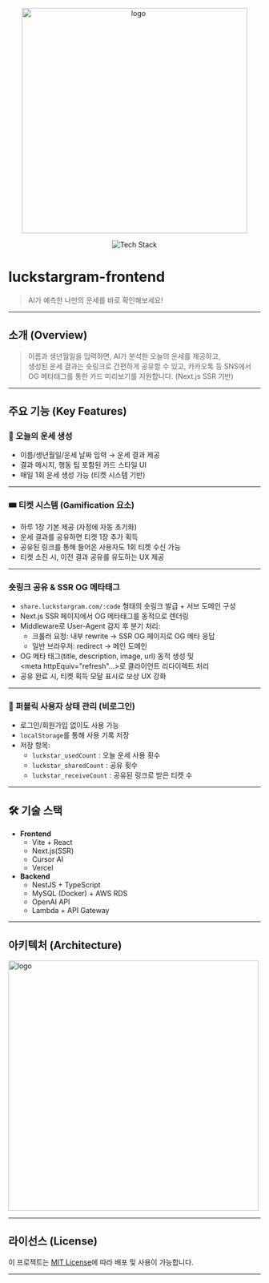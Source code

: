 <p align="center">
  <img width="450" alt="logo" src="https://github.com/user-attachments/assets/c14b85b4-0617-479c-ba2c-f4c4241db5b1"/>
</p>

<p align="center">
  <img src="https://skillicons.dev/icons?i=nestjs,ts,mysql,aws,vercel,react,vite,next" alt="Tech Stack" />
</p>

# luckstargram-frontend

> AI가 예측한 나만의 운세를 바로 확인해보세요!

---

## 소개 (Overview)

> 이름과 생년월일을 입력하면, AI가 분석한 오늘의 운세를 제공하고,  
> 생성된 운세 결과는 숏링크로 간편하게 공유할 수 있고, 카카오톡 등 SNS에서   
> OG 메타태그를 통한 카드 미리보기를 지원합니다. (Next.js SSR 기반)   

---

## 주요 기능 (Key Features)

### 🥠 오늘의 운세 생성

- 이름/생년월일/운세 날짜 입력 → 운세 결과 제공
- 결과 메시지, 행동 팁 포함된 카드 스타일 UI
- 매일 1회 운세 생성 가능 (티켓 시스템 기반)

---

### 🎟️ 티켓 시스템 (Gamification 요소)

- 하루 1장 기본 제공 (자정에 자동 초기화)
- 운세 결과를 공유하면 티켓 1장 추가 획득
- 공유된 링크를 통해 들어온 사용자도 1회 티켓 수신 가능
- 티켓 소진 시, 이전 결과 공유를 유도하는 UX 제공

---

### 숏링크 공유 & SSR OG 메타태그

- `share.luckstargram.com/:code` 형태의 숏링크 발급 + 서브 도메인 구성
- Next.js SSR 페이지에서 OG 메타태그를 동적으로 렌더링
- Middleware로 User-Agent 감지 후 분기 처리:
  - 크롤러 요청: 내부 rewrite → SSR OG 페이지로 OG 메타 응답
  - 일반 브라우저: redirect → 메인 도메인
- OG 메타 태그(title, description, image, url) 동적 생성 및     
  <meta httpEquiv="refresh"...>로 클라이언트 리다이렉트 처리
- 공유 완료 시, 티켓 획득 모달 표시로 보상 UX 강화

---

### 🧠 퍼블릭 사용자 상태 관리 (비로그인)

- 로그인/회원가입 없이도 사용 가능
- `localStorage`를 통해 사용 기록 저장
- 저장 항목:
  - `luckstar_usedCount` : 오늘 운세 사용 횟수
  - `luckstar_sharedCount` : 공유 횟수
  - `luckstar_receiveCount` : 공유된 링크로 받은 티켓 수

---

## 🛠 기술 스택

- **Frontend**
  - Vite + React
  - Next.js(SSR)
  - Cursor AI
  - Vercel
- **Backend**
  - NestJS + TypeScript
  - MySQL (Docker) + AWS RDS
  - OpenAI API
  - Lambda + API Gateway

---

## 아키텍처 (Architecture)

<p align="left">
  <img width="500" alt="logo" src="https://github.com/user-attachments/assets/fadacaa4-5467-4c59-953d-dc85288ebcc1"/>
</p>

---

## 라이선스 (License)

이 프로젝트는 [MIT License](./LICENSE)에 따라 배포 및 사용이 가능합니다.

---

